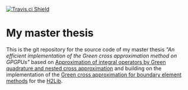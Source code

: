 [![Travis.ci Shield](https://img.shields.io/travis/BenSolus/master-thesis/master.svg?style=plastic&label=Linux)](https://travis-ci.org/BenSolus/master-thesis)

# My master thesis

This is the git repository for the source code of my master thesis *"An
efficient implementation of the Green cross approximation method on GPGPUs"*
based on [Approximation of integral operators by Green quadrature and nested
cross approximation](https://link.springer.com/article/10.1007/s00211-015-0757-y) and
building on the implementation of the [Green cross approximation for boundary element methods](https://arxiv.org/abs/1510.07244) for the
[H2Lib](http://www.h2lib.org).
